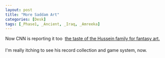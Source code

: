 ```yaml
---
layout: post
title: "More Saddam Art"
categories: [Desk]
tags: [_Phase1, _Ancient, _Iraq, _Amreeka]
---
```

Now CNN is reporting it too &#151; <a href="http://www.cnn.com/2003/WORLD/meast/04/14/sprj.irq.saddam.hideaway/index.html">the taste of the Hussein family for fantasy art.</a>

I'm really itching to see his record collection and game system, now.
